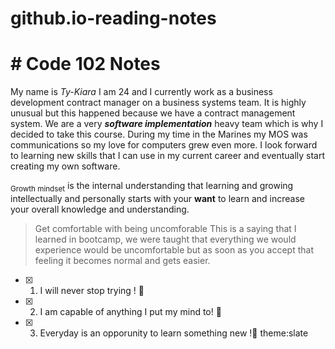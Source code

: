 # github.io-reading-notes
# # Code 102 Notes

My name is _Ty-Kiara_ I am 24 and I currently work as a business development contract manager on a business systems team. It is highly unusual but this happened because we have a contract management system. We are a very ***software implementation*** heavy team which is why I decided to take this course. During my time in the Marines my MOS was communications so my love for computers grew even more. I look forward to learning new skills that I can use in my current career and eventually start creating my own software.

<sub>Growth mindset</sub> is the internal understanding that learning and growing intellectually and personally starts with your **want** to learn and increase your overall knowledge and understanding.
>Get comfortable with being uncomforable
This is a saying that I learned in bootcamp, we were taught that everything we would experience would be uncomfortable but as soon as you accept that feeling it becomes normal and gets easier.

- [x] 1. I will never stop trying ! :loudspeaker:
- [x] 2. I am capable of anything I put my mind to! :mag_right:
- [x] 3. Everyday is an opporunity to learn something new !:bell:
theme:slate